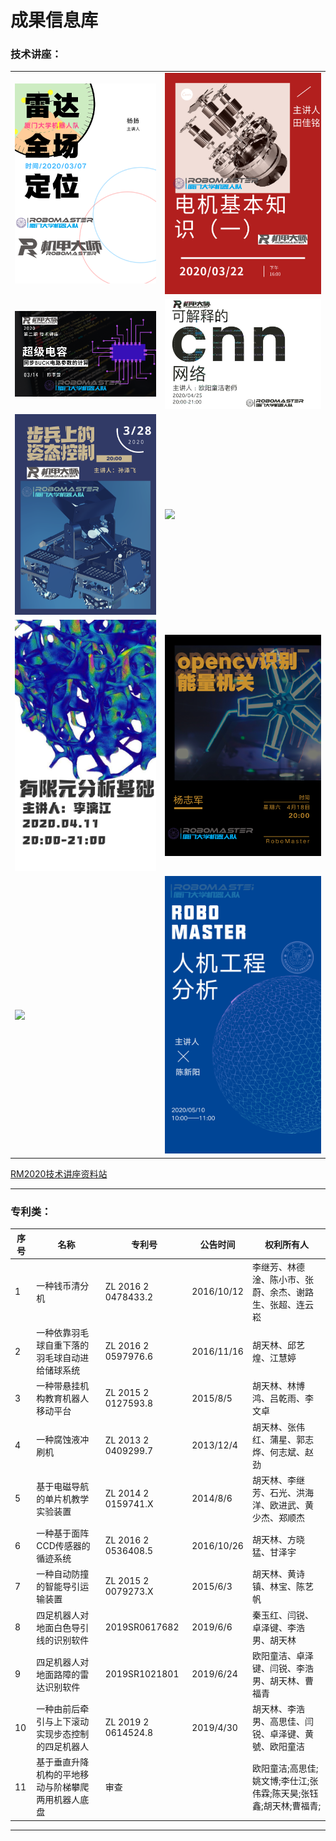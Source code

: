 # 成果信息库

### 技术讲座：

<table>
    <tr>
    <td><center><a href="http://www.rcstech.org/"><img src="Files\团队信息库\RM2020技术讲座\海报\雷达全场定位.png"></a>
    <td><center><a href="http://www.rcstech.org/motor-knowledge"><img src="Files\团队信息库\RM2020技术讲座\海报\电机基本知识（一）.png"></a>
    </tr>  
    <tr>
    <td><center><a href="http:///www.rcstech.org/super-capacitor"><img src="Files\团队信息库\RM2020技术讲座\海报\超级电容同步BUCK电路参数的计算.png"></a>
    <td><center><a href="http://www.rcstech.org/"><img src="Files\团队信息库\RM2020技术讲座\海报\可解释的CNN网络.jpg"></a>
    </tr>
    <tr>
    <td><a href="http://www.rcstech.org/"><img src="Files\团队信息库\RM2020技术讲座\海报\步兵上的姿态控制.png"></a>
    <td><a href="http://www.rcstech.org/"><img src="Files\团队信息库\RM2020技术讲座\海报\硬件标准化与系统设计.png"></a>
    </tr>
    <tr>
    <td><a href="http://www.rcstech.org/"><img src="Files\团队信息库\RM2020技术讲座\海报\有限元分析基础.png"></a>
    <td><a href="http://www.rcstech.org/"><img src="Files\团队信息库\RM2020技术讲座\海报\OpenCV识别能量机关.png"></a>
    </tr>
    <tr>
    <td><a href="http://www.rcstech.org/"><img src="Files\团队信息库\RM2020技术讲座\海报\uC_OSIII多任务系统介绍.png"></a>
    <td><a href="http://www.rcstech.org/"><img src="Files\团队信息库\RM2020技术讲座\海报\人机工程分析.png"></a>
    </tr>  
</table>

[RM2020技术讲座资料站](http://www.rcstech.org)

---

### 专利类：

| 序号 | 名称                                               | 专利号               | 公告时间   | 权利所有人                                                   |
| ---- | -------------------------------------------------- | -------------------- | ---------- | ------------------------------------------------------------ |
| 1    | 一种钱币清分机                                     | ZL  2016 2 0478433.2 | 2016/10/12 | 李继芳、林德淦、陈小市、张蔚、余杰、谢路生、张超、连云崧     |
| 2    | 一种依靠羽毛球自重下落的羽毛球自动进给储球系统     | ZL  2016 2 0597976.6 | 2016/11/16 | 胡天林、邱艺煌、江慧婷                                       |
| 3    | 一种带悬挂机构教育机器人移动平台                   | ZL  2015 2 0127593.8 | 2015/8/5   | 胡天林、林博鸿、吕乾雨、李文卓                               |
| 4    | 一种腐蚀液冲刷机                                   | ZL  2013 2 0409299.7 | 2013/12/4  | 胡天林、张伟红、蒲星、郭志烨、何志斌、赵劲                   |
| 5    | 基于电磁导航的单片机教学实验装置                   | ZL  2014 2 0159741.X | 2014/8/6   | 胡天林、李继芳、石光、洪海洋、欧进武、黄少杰、郑顺杰         |
| 6    | 一种基于面阵CCD传感器的循迹系统                    | ZL  2016 2 0536408.5 | 2016/10/26 | 胡天林、方晓猛、甘泽宇                                       |
| 7    | 一种自动防撞的智能导引运输装置                     | ZL  2015 2 0079273.X | 2015/6/3   | 胡天林、黄诗镇、林宝、陈艺帆                                 |
| 8    | 四足机器人对地面白色导引线的识别软件               | 2019SR0617682        | 2019/6/6   | 秦玉红、闫锐、卓泽键、李浩男、胡天林                         |
| 9    | 四足机器人对地面路障的雷达识别软件                 | 2019SR1021801        | 2019/6/24  | 欧阳童洁、卓泽键、闫锐、李浩男、胡天林、曹福青               |
| 10   | 一种由前后牵引与上下滚动实现步态控制的四足机器人   | ZL  2019 2 0614524.8 | 2019/4/30  | 胡天林、李浩男、高思佳、闫锐、卓泽键、黄號、欧阳童洁         |
| 11   | 基于垂直升降机构的平地移动与阶梯攀爬两用机器人底盘 | 审查                 |            | 欧阳童洁;高思佳;姚文博;李仕江;张伟霖;陈天昊;张钰鑫;胡天林;曹福青; |

----



